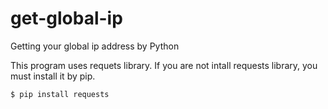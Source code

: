 # get-global-ip
Getting your global ip address by Python

This program uses requets library. If you are not intall requests library, you must install it by pip.


```
$ pip install requests
```
